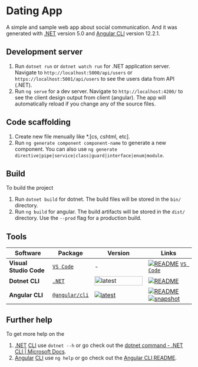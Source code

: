 # Dating App

A simple and sample web app about social communication. And it was generated with [.NET](https://github.com/angular/angular-cli) version 5.0 and [Angular CLI](https://github.com/angular/angular-cli) version 12.2.1.

## Development server

1. Run `dotnet run` or `dotnet watch run` for .NET application server. Navigate to `http://localhost:5000/api/users` or `https://localhost:5001/api/users` to see the users data from API (.NET).
2. Run `ng serve` for a dev server. Navigate to `http://localhost:4200/` to see the client design output from client (angular). The app will automatically reload if you change any of the source files.

## Code scaffolding

1. Create new file menually like *.[cs, cshtml, etc].
2. Run `ng generate component component-name` to generate a new component. You can also use `ng generate directive|pipe|service|class|guard|interface|enum|module`.

## Build

To build the project
1. Run `dotnet build` for dotnet. The build files will be stored in the `bin/` directory.
2. Run `ng build` for angular. The build artifacts will be stored in the `dist/` directory. Use the `--prod` flag for a production build.

## Tools

| Software | Package | Version | Links |
|---|---|---|---|
**Visual Studio Code** | [`VS Code`](https://code.visualstudio.com) | - | [![README](https://img.shields.io/badge/README--green.svg)](https://github.com/microsoft/vscode#readme) [`VS Code`](https://code.visualstudio.com) |
**Dotnet CLI** | [`.NET`](https://dotnet.microsoft.com/download) |   <a href="https://npmjs.com/package/@angular/cli" rel="nofollow"><img src="https://developer.okta.com/assets-jekyll/blog/dotnet-5-promise/onedotnetring-1e7fb56153b4ceb0628e8897d7a45ce0fb23e9ef572aca005473e4318054acff.png" width="130" height="25" alt="latest" data-canonical-src="https://developer.okta.com/assets-jekyll/blog/dotnet-5-promise/onedotnetring-1e7fb56153b4ceb0628e8897d7a45ce0fb23e9ef572aca005473e4318054acff.png" style="max-width:100%;"></a> | [![README](https://img.shields.io/badge/README--green.svg)](https://github.com/dotnet/sdk#readme)
**Angular CLI** | [`@angular/cli`](https://angular.io/guide/setup-local) | [![latest](https://img.shields.io/npm/v/%40angular%2Fcli/latest.svg)](https://npmjs.com/package/@angular/cli) | [![README](https://img.shields.io/badge/README--green.svg)](/packages/angular/cli/README.md) [![snapshot](https://img.shields.io/badge/snapshot--blue.svg)](https://github.com/angular/cli-builds)

## Further help

To get more help on the
1. [.NET](https://dotnet.microsoft.com/) [CLI](https://dotnet.microsoft.com/download) use `dotnet --h` or go check out the [dotnet command - .NET CLI | Microsoft Docs](https://docs.microsoft.com/en-us/dotnet/core/tools/dotnet). 
2. [Angular](https://angular.io/) [ CLI](https://angular.io/guide/setup-local) use `ng help` or go check out the [Angular CLI README](https://github.com/angular/angular-cli/blob/master/README.md).
